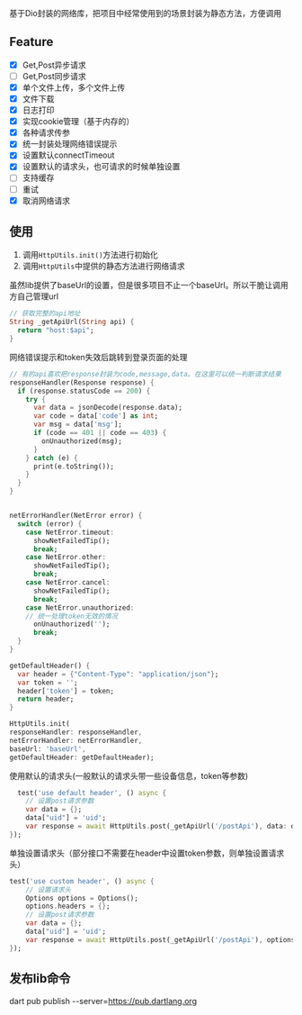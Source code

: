 基于Dio封装的网络库，把项目中经常使用到的场景封装为静态方法，方便调用

## Feature
- [x] Get,Post异步请求
- [ ] Get,Post同步请求
- [x] 单个文件上传，多个文件上传
- [x] 文件下载
- [x] 日志打印
- [x] 实现cookie管理（基于内存的）
- [x] 各种请求传参
- [x] 统一封装处理网络错误提示
- [x] 设置默认connectTimeout
- [x] 设置默认的请求头，也可请求的时候单独设置
- [ ] 支持缓存
- [ ] 重试
- [x] 取消网络请求

## 使用
1. 调用`HttpUtils.init()`方法进行初始化
2. 调用`HttpUtils`中提供的静态方法进行网络请求


虽然lib提供了baseUrl的设置，但是很多项目不止一个baseUrl。所以干脆让调用方自己管理url
```dart
// 获取完整的api地址
String _getApiUrl(String api) {
  return "host:$api";
}
```

网络错误提示和token失效后跳转到登录页面的处理
```dart
// 有的api喜欢把response封装为code,message,data。在这里可以统一判断请求结果
responseHandler(Response response) {
  if (response.statusCode == 200) {
    try {
      var data = jsonDecode(response.data);
      var code = data['code'] as int;
      var msg = data['msg'];
      if (code == 401 || code == 403) {
        onUnauthorized(msg);
      }
    } catch (e) {
      print(e.toString());
    }
  }
}


netErrorHandler(NetError error) {
  switch (error) {
    case NetError.timeout:
      showNetFailedTip();
      break;
    case NetError.other:
      showNetFailedTip();
      break;
    case NetError.cancel:
      showNetFailedTip();
      break;
    case NetError.unauthorized:
    // 统一处理token无效的情况
      onUnauthorized('');
      break;
  }
}

getDefaultHeader() {
  var header = {"Content-Type": "application/json"};
  var token = '';
  header['token'] = token;
  return header;
}

HttpUtils.init(
responseHandler: responseHandler,
netErrorHandler: netErrorHandler,
baseUrl: 'baseUrl',
getDefaultHeader: getDefaultHeader);
```

使用默认的请求头(一般默认的请求头带一些设备信息，token等参数)
```dart
  test('use default header', () async {
    // 设置post请求参数
    var data = {};
    data["uid"] = 'uid';
    var response = await HttpUtils.post(_getApiUrl('/postApi'), data: data);
});
```

单独设置请求头（部分接口不需要在header中设置token参数，则单独设置请求头）
```dart
test('use custom header', () async {
    // 设置请求头
    Options options = Options();
    options.headers = {};
    // 设置post请求参数
    var data = {};
    data["uid"] = 'uid';
    var response = await HttpUtils.post(_getApiUrl('/postApi'), options: options, data: data);
});
```

## 发布lib命令
dart pub publish --server=https://pub.dartlang.org